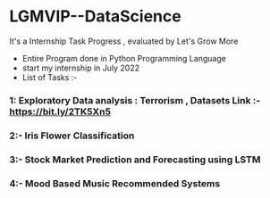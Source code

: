 # LGMVIP--DataScience
It's a Internship Task Progress , evaluated by Let's Grow More
- Entire Program done in Python Programming Language
- start my internship in July 2022
- List of Tasks :- 

### 1: Exploratory Data analysis : Terrorism , Datasets Link :- https://bit.ly/2TK5Xn5
### 2:- Iris Flower Classification
### 3:- Stock Market Prediction and Forecasting using LSTM
### 4:- Mood Based Music Recommended Systems
